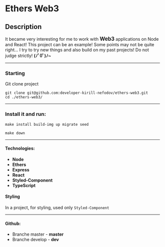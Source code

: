 # Ethers Web3

## Description
It became very interesting for me to work with <big><b>Web3</b></big> applications on Node and React! 
This project can be an example! Some points may not be quite right... 
I try to try new things and also build on my past projects! Do not judge strictly! <b>(⁠ﾉﾟ⁠0ﾟ⁠)⁠ﾉ⁠~</b>

***
### Starting
Git clone project
```shell
git clone git@github.com:developer-kirill-nefodov/ethers-web3.git
cd ./ethers-web3/
```
***

### Install it and run:
```shell
make install build-img up migrate seed

make down
```
***

#### Technologies:
* <b>Node
* Ethers
* Express
* React
* Styled-Component
* TypeScript</b>

#### Styling
In a project, for styling, used only `Styled-Component`

***

#### Github:
- Branche master - <b>master</b>
- Branche develop - <b>dev</b>
